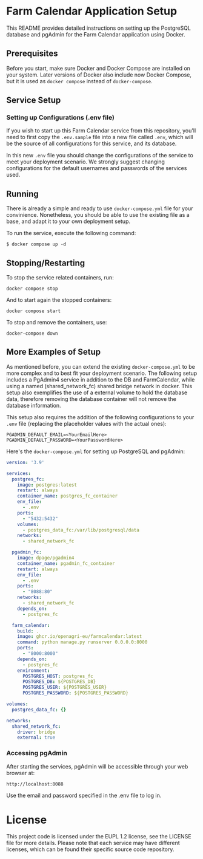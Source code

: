 # Farm Calendar Application Setup

This README provides detailed instructions on setting up the PostgreSQL database and pgAdmin for the Farm Calendar
application using Docker.

## Prerequisites

Before you start, make sure Docker and Docker Compose are installed on your system.
Later versions of Docker also include now Docker Compose, but it is used as `docker compose` instead of `docker-compose`.

## Service Setup

### Setting up Configurations (.env file)
If you wish to start up this Farm Calendar service from this repository, you'll need to first copy the `.env.sample` file into a new file called `.env`, which will be the source of all configurations for this service, and its database.

In this new `.env` file you should change the configurations of the service to meet your deployment scenario. We strongly suggest changing configurations for the default usernames and passwords of the services used.

## Running
There is already a simple and ready to use `docker-compose.yml` file for your convinience. Nonetheless, you should be able to use the existing file as a base, and adapt it to your own deployment setup.

To run the service, execute the following command:
```
$ docker compose up -d
```

## Stopping/Restarting

To stop the service related containers, run:

```commandline
docker compose stop
```
And to start again the stopped containers:

```commandline
docker compose start
```

To stop and remove the containers, use:

```commandline
docker-compose down
```

## More Examples of Setup
As mentioned before, you can extend the existing `docker-compose.yml` to be more complex and to best fit your deployment scenario. The following setup includes a PgAdmin4 service in addition to the DB and FarmCalendar, while using a named (shared_network_fc) shared bridge network in docker. This setup also exemplifies the use of a external volume to hold the database data, therefore removing the database container will not remove the database information.

This setup also requires the addition of the following configurations to your `.env` file (replacing the placeholder values with the actual ones):
```
PGADMIN_DEFAULT_EMAIL=<YourEmailHere>
PGADMIN_DEFAULT_PASSWORD=<YourPasswordHere>
```

Here's the `docker-compose.yml` for setting up PostgreSQL and pgAdmin:

```yaml
version: '3.9'

services:
  postgres_fc:
    image: postgres:latest
    restart: always
    container_name: postgres_fc_container
    env_file:
      - .env
    ports:
      - "5432:5432"
    volumes:
      - postgres_data_fc:/var/lib/postgresql/data
    networks:
      - shared_network_fc

  pgadmin_fc:
    image: dpage/pgadmin4
    container_name: pgadmin_fc_container
    restart: always
    env_file:
      - .env
    ports:
      - "8088:80"
    networks:
      - shared_network_fc
    depends_on:
      - postgres_fc

  farm_calendar:
    build: .
    image: ghcr.io/openagri-eu/farmcalendar:latest
    command: python manage.py runserver 0.0.0.0:8000
    ports:
      - "8000:8000"
    depends_on:
      - postgres_fc
    environment:
      POSTGRES_HOST: postgres_fc
      POSTGRES_DB: ${POSTGRES_DB}
      POSTGRES_USER: ${POSTGRES_USER}
      POSTGRES_PASSWORD: ${POSTGRES_PASSWORD}

volumes:
  postgres_data_fc: {}

networks:
  shared_network_fc:
    driver: bridge
    external: true
```

### Accessing pgAdmin

After starting the services, pgAdmin will be accessible through your web browser at:

```commandline
http://localhost:8088
```

Use the email and password specified in the .env file to log in.

# License
This project code is licensed under the EUPL 1.2 license, see the LICENSE file for more details.
Please note that each service may have different licenses, which can be found their specific source code repository.